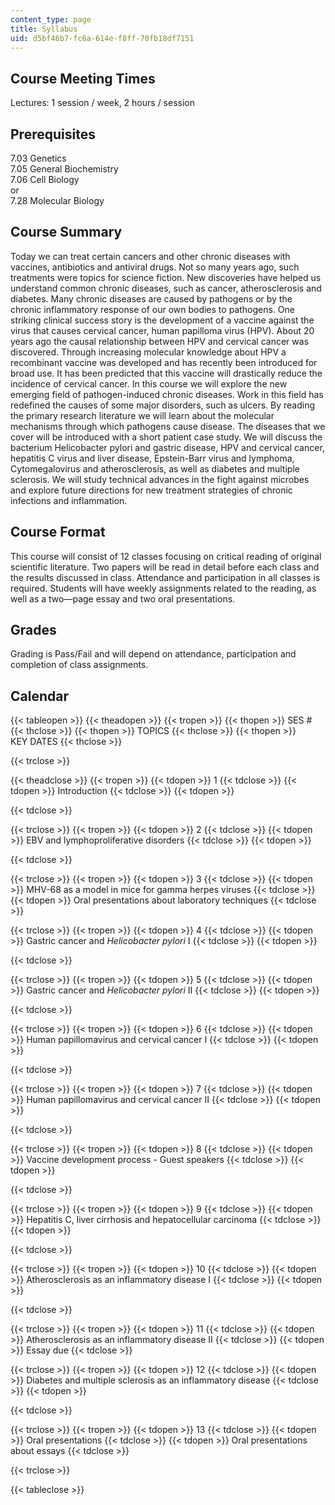 ```yaml
---
content_type: page
title: Syllabus
uid: d5bf46b7-fc6a-614e-f8ff-70fb18df7151
---
```


Course Meeting Times
--------------------

Lectures: 1 session / week, 2 hours / session

Prerequisites
-------------

7.03 Genetics  
7.05 General Biochemistry  
7.06 Cell Biology  
or  
7.28 Molecular Biology

Course Summary
--------------

Today we can treat certain cancers and other chronic diseases with vaccines, antibiotics and antiviral drugs. Not so many years ago, such treatments were topics for science fiction. New discoveries have helped us understand common chronic diseases, such as cancer, atherosclerosis and diabetes. Many chronic diseases are caused by pathogens or by the chronic inflammatory response of our own bodies to pathogens. One striking clinical success story is the development of a vaccine against the virus that causes cervical cancer, human papilloma virus (HPV). About 20 years ago the causal relationship between HPV and cervical cancer was discovered. Through increasing molecular knowledge about HPV a recombinant vaccine was developed and has recently been introduced for broad use. It has been predicted that this vaccine will drastically reduce the incidence of cervical cancer. In this course we will explore the new emerging field of pathogen-induced chronic diseases. Work in this field has redefined the causes of some major disorders, such as ulcers. By reading the primary research literature we will learn about the molecular mechanisms through which pathogens cause disease. The diseases that we cover will be introduced with a short patient case study. We will discuss the bacterium Helicobacter pylori and gastric disease, HPV and cervical cancer, hepatitis C virus and liver disease, Epstein-Barr virus and lymphoma, Cytomegalovirus and atherosclerosis, as well as diabetes and multiple sclerosis. We will study technical advances in the fight against microbes and explore future directions for new treatment strategies of chronic infections and inflammation.

Course Format
-------------

This course will consist of 12 classes focusing on critical reading of original scientific literature. Two papers will be read in detail before each class and the results discussed in class. Attendance and participation in all classes is required. Students will have weekly assignments related to the reading, as well as a two—page essay and two oral presentations.

Grades
------

Grading is Pass/Fail and will depend on attendance, participation and completion of class assignments.

Calendar
--------

{{< tableopen >}}
{{< theadopen >}}
{{< tropen >}}
{{< thopen >}}
SES #
{{< thclose >}}
{{< thopen >}}
TOPICS
{{< thclose >}}
{{< thopen >}}
KEY DATES
{{< thclose >}}

{{< trclose >}}

{{< theadclose >}}
{{< tropen >}}
{{< tdopen >}}
1
{{< tdclose >}}
{{< tdopen >}}
Introduction
{{< tdclose >}}
{{< tdopen >}}

{{< tdclose >}}

{{< trclose >}}
{{< tropen >}}
{{< tdopen >}}
2
{{< tdclose >}}
{{< tdopen >}}
EBV and lymphoproliferative disorders
{{< tdclose >}}
{{< tdopen >}}

{{< tdclose >}}

{{< trclose >}}
{{< tropen >}}
{{< tdopen >}}
3
{{< tdclose >}}
{{< tdopen >}}
MHV-68 as a model in mice for gamma herpes viruses
{{< tdclose >}}
{{< tdopen >}}
Oral presentations about laboratory techniques
{{< tdclose >}}

{{< trclose >}}
{{< tropen >}}
{{< tdopen >}}
4
{{< tdclose >}}
{{< tdopen >}}
Gastric cancer and _Helicobacter pylori_ I
{{< tdclose >}}
{{< tdopen >}}

{{< tdclose >}}

{{< trclose >}}
{{< tropen >}}
{{< tdopen >}}
5
{{< tdclose >}}
{{< tdopen >}}
Gastric cancer and _Helicobacter pylori_ II
{{< tdclose >}}
{{< tdopen >}}

{{< tdclose >}}

{{< trclose >}}
{{< tropen >}}
{{< tdopen >}}
6
{{< tdclose >}}
{{< tdopen >}}
Human papillomavirus and cervical cancer I
{{< tdclose >}}
{{< tdopen >}}

{{< tdclose >}}

{{< trclose >}}
{{< tropen >}}
{{< tdopen >}}
7
{{< tdclose >}}
{{< tdopen >}}
Human papillomavirus and cervical cancer II
{{< tdclose >}}
{{< tdopen >}}

{{< tdclose >}}

{{< trclose >}}
{{< tropen >}}
{{< tdopen >}}
8
{{< tdclose >}}
{{< tdopen >}}
Vaccine development process - Guest speakers
{{< tdclose >}}
{{< tdopen >}}

{{< tdclose >}}

{{< trclose >}}
{{< tropen >}}
{{< tdopen >}}
9
{{< tdclose >}}
{{< tdopen >}}
Hepatitis C, liver cirrhosis and hepatocellular carcinoma
{{< tdclose >}}
{{< tdopen >}}

{{< tdclose >}}

{{< trclose >}}
{{< tropen >}}
{{< tdopen >}}
10
{{< tdclose >}}
{{< tdopen >}}
Atherosclerosis as an inflammatory disease I
{{< tdclose >}}
{{< tdopen >}}

{{< tdclose >}}

{{< trclose >}}
{{< tropen >}}
{{< tdopen >}}
11
{{< tdclose >}}
{{< tdopen >}}
Atherosclerosis as an inflammatory disease II
{{< tdclose >}}
{{< tdopen >}}
Essay due
{{< tdclose >}}

{{< trclose >}}
{{< tropen >}}
{{< tdopen >}}
12
{{< tdclose >}}
{{< tdopen >}}
Diabetes and multiple sclerosis as an inflammatory disease
{{< tdclose >}}
{{< tdopen >}}

{{< tdclose >}}

{{< trclose >}}
{{< tropen >}}
{{< tdopen >}}
13
{{< tdclose >}}
{{< tdopen >}}
Oral presentations
{{< tdclose >}}
{{< tdopen >}}
Oral presentations about essays
{{< tdclose >}}

{{< trclose >}}

{{< tableclose >}}